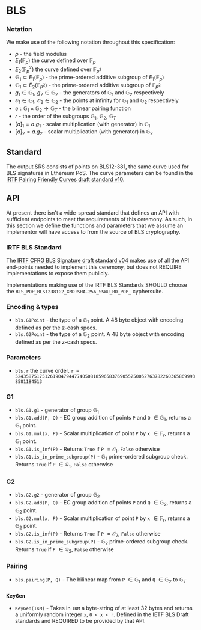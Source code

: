 # BLS

### Notation

We make use of the following notation throughout this specification:
- $p$ - the field modulus
- $E_1(\mathbb{F}_p)$ the curve defined over $\mathbb{F}_p$
- $E_2(\mathbb{F}_p^2)$ the curve defined over $\mathbb{F}_{p^2}$
- $\mathbb{G}_1 \subset E_1(\mathbb{F}_p)$ - the prime-ordered additive subgroup of $E_1(\mathbb{F}_p)$
- $\mathbb{G}_1 \subset E_2(\mathbb{F}_{p^2})$ - the prime-ordered additive subgroup of $\mathbb{F}_{p^2}$
- $g_1 \in \mathbb{G}_1$, $g_2 \in \mathbb{G}_2$  - the generators of $\mathbb{G}_1$ and $\mathbb{G}_2$ respectively
- $\mathcal{O}_1 \in \mathbb{G}_1$, $\mathcal{O}_2 \in \mathbb{G}_2$  - the points at infinity for $\mathbb{G}_1$ and $\mathbb{G}_2$ respectively
- $e: \mathbb{G}_1 \times \mathbb{G}_2 \to \mathbb{G}_T$ - the bilinear pairing function 
- $r$ - the order of the subgroups $\mathbb{G}_1$, $\mathbb{G}_2$, $\mathbb{G}_T$
- $[a]_1 = a.g_1$ - scalar multiplication (with generator) in $\mathbb{G}_1$
- $[a]_2 = a.g_2$ - scalar multiplication (with generator) in $\mathbb{G}_2$

## Standard

The output SRS consists of points on BLS12-381, the same curve used for BLS signatures in Ethereum PoS. The curve parameters can be found in the [IRTF Pairing Friendly Curves draft standard v10](https://datatracker.ietf.org/doc/html/draft-irtf-cfrg-pairing-friendly-curves-10#section-4.2.1).

## API

At present there isn't a wide-spread standard that defines an API with sufficient endpoints to meet the requirements of this ceremony. As such, in this section we define the functions and parameters that we assume an implementor will have access to from the source of BLS cryptography.

### IRTF BLS Standard

The [IRTF CFRG BLS Signature draft standard v04](https://datatracker.ietf.org/doc/html/draft-irtf-cfrg-bls-signature-04) makes use of all the API end-points needed to implement this ceremony, but does not REQUIRE implementations to expose them publicly.

Implementations making use of the IRTF BLS Standards SHOULD choose the `BLS_POP_BLS12381G2_XMD:SHA-256_SSWU_RO_POP_` cyphersuite.

### Encoding & types

- `bls.G1Point` - the type of a $\mathbb{G}_1$ point. A 48 byte object with encoding defined as per the z-cash specs.
- `bls.G2Point` - the type of a $\mathbb{G}_2$ point. A 48 byte object with encoding defined as per the z-cash specs.

### Parameters

- `bls.r` the curve order. `r = 52435875175126190479447740508185965837690552500527637822603658699938581184513`

### G1

- `bls.G1.g1` - generator of group $\mathbb{G}_1$
- `bls.G1.add(P, Q)` - EC group addition of points `P` and `Q` $\in \mathbb{G}_1$, returns a $\mathbb{G}_1$ point.
- `bls.G1.mul(x, P)` - Scalar multiplication of point `P` by `x` $\in \mathbb{F}_r$, returns a $\mathbb{G}_1$ point.
- `bls.G1.is_inf(P)` - Returns `True` if `P` $=\mathcal{O}_1$, `False` otherwise
- `bls.G1.is_in_prime_subgroup(P)` - $\mathbb{G}_1$ prime-ordered subgroup check. Returns `True` if `P` $\in\mathcal{G}_1$, `False` otherwise

### G2

- `bls.G2.g2` - generator of group $\mathbb{G}_2$
- `bls.G2.add(P, Q)` - EC group addition of points `P` and `Q` $\in \mathbb{G}_2$, returns a $\mathbb{G}_2$ point.
- `bls.G2.mul(x, P)` - Scalar multiplication of point `P` by `x` $\in \mathbb{F}_r$, returns a $\mathbb{G}_2$ point.
- `bls.G2.is_inf(P)` - Returns `True` if `P` $=\mathcal{O}_2$, `False` otherwise
- `bls.G2.is_in_prime_subgroup(P)` - $\mathbb{G}_2$ prime-ordered subgroup check. Returns `True` if `P` $\in\mathcal{G}_2$, `False` otherwise

### Pairing

- `bls.pairing(P, Q)` - The bilinear map from `P` $\in\mathbb{G}_1$ and `Q` $\in\mathbb{G}_2$ to $\mathbb{G}_T$

### `KeyGen`

- `KeyGen(IKM)` - Takes in `IKM` a byte-string of at least 32 bytes and returns a uniformly random integer `x`, `0 < x < r`. Defined in the IETF BLS Draft standards and REQUIRED to be provided by that API.
